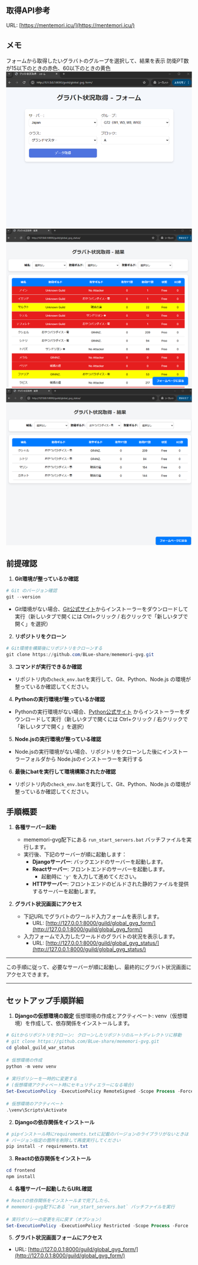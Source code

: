 ## **取得API参考**
URL: [https://mentemori.icu/](https://mentemori.icu/)

## **メモ**
フォームから取得したいグラバトのグループを選択して、結果を表示
防衛PT数が15以下のときの赤色、60以下のときの黄色
![入力フォーム](./global_guild_war_status/backend/image/global_guild_form.png)
![グラバト状況](./global_guild_war_status/backend/image/global_guild_result.png)
![フィルター機能](./global_guild_war_status/backend/image/global_guild_filter.png)

## **前提確認**
1. **Git環境が整っているか確認**
```powershell
# Git のバージョン確認
git --version
```
  - Git環境がない場合、[Git公式サイト](https://git-scm.com/downloads)からインストーラーをダウンロードして実行（新しいタブで開くには Ctrl+クリック / 右クリックで「新しいタブで開く」を選択）

2. **リポジトリをクローン**
```powershell
# Git環境を構築後にリポジトリをクローンする
git clone https://github.com/BLue-share/mememori-gvg.git
```

3. **コマンドが実行できるか確認**
  - リポジトリ内の`check_env.bat`を実行して、Git、Python、Node.js の環境が整っているか確認してください。

4. **Pythonの実行環境が整っているか確認**
  - Pythonの実行環境がない場合、[Python公式サイト](https://www.python.org/downloads/) からインストーラーをダウンロードして実行（新しいタブで開くには Ctrl+クリック / 右クリックで「新しいタブで開く」を選択）

5. **Node.jsの実行環境が整っている確認**
  - Node.jsの実行環境がない場合、リポジトリをクローンした後にインストーラーフォルダから
Node.jsのインストーラーを実行する

6. **最後にbatを実行して環境構築されたか確認**
  - リポジトリ内の`check_env.bat`を実行して、Git、Python、Node.js の環境が整っているか確認してください。

## **手順概要**

1. **各種サーバー起動**
   - mememori-gvg配下にある `run_start_servers.bat` バッチファイルを実行します。
   - 実行後、下記のサーバーが順に起動します：
     - **Djangoサーバー**: バックエンドのサーバーを起動します。
     - **Reactサーバー**: フロントエンドのサーバーを起動します。
       - 起動時に `'y'` を入力して進めてください。
     - **HTTPサーバー**: フロントエンドのビルドされた静的ファイルを提供するサーバーを起動します。

2. **グラバト状況画面にアクセス**
   - 下記URLでグラバトのワールド入力フォームを表示します。
     - URL: [http://127.0.0.1:8000/guild/global_gvg_form/](http://127.0.0.1:8000/guild/global_gvg_form/)
   - 入力フォームで入力したワールドのグラバトの状況を表示します。
     - URL: [http://127.0.0.1:8000/guild/global_gvg_status/](http://127.0.0.1:8000/guild/global_gvg_status/)

---

この手順に従って、必要なサーバーが順に起動し、最終的にグラバト状況画面にアクセスできます。

---

## **セットアップ手順詳細**
1. **Djangoの仮想環境の設定**
仮想環境の作成とアクティベート: venv（仮想環境）を作成して、依存関係をインストールします。
```powershell
# Gitからリポジトリをクローン: クローンしたリポジトリのルートディレクトリに移動
# git clone https://github.com/BLue-share/mememori-gvg.git
cd global_guild_war_status

# 仮想環境の作成
python -m venv venv

# 実行ポリシーを一時的に変更する
# (仮想環境アクティベート時にセキュリティエラーになる場合)
Set-ExecutionPolicy -ExecutionPolicy RemoteSigned -Scope Process -Force

# 仮想環境のアクティベート
.\venv\Scripts\Activate

```
2. **Djangoの依存関係をインストール**
```powershell
# pipインストール時にrequirements.txtに記載のバージョンのライブラリがないときは
# バージョン指定の箇所を削除して再度実行してください
pip install -r requirements.txt
```
3. **Reactの依存関係をインストール**
```powershell
cd frontend
npm install
```
4. **各種サーバー起動したらURL確認**
```powershell
# Reactの依存関係をインストールまで完了したら、
# mememori-gvg配下にある `run_start_servers.bat` バッチファイルを実行

# 実行ポリシーの変更を元に戻す（オプション）
Set-ExecutionPolicy -ExecutionPolicy Restricted -Scope Process -Force
```
5. **グラバト状況画面フォームにアクセス**
- URL: [http://127.0.0.1:8000/guild/global_gvg_form/](http://127.0.0.1:8000/guild/global_gvg_form/)